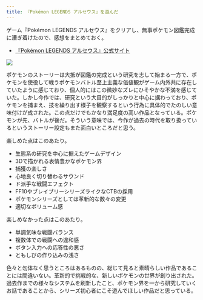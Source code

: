 ```yaml
---
title: 『Pokémon LEGENDS アルセウス』を遊んだ
---
```


ゲーム『Pokémon LEGENDS アルセウス』をクリアし、無事ポケモン図鑑完成に漕ぎ着けたので、感想をまとめておく。

- [『Pokémon LEGENDS アルセウス』公式サイト](https://www.pokemon.co.jp/ex/legends_arceus/ja/)

![](https://i.imgur.com/WJeGxivh.png)

ポケモンのストーリーは大抵が図鑑の完成という研究を志して始まる一方で、ポケモンを使役して戦うポケモンバトル至上主義な価値観がゲーム内外共に存在していたように感じており、個人的にはこの微妙なズレにひそやかな不満を感じていた。しかし今作では、研究という大目的がしっかりと中心に据わっており、ポケモンを捕まえ、技を繰り出す様子を観察するという行為に具体的でたのしい意味付けが成された。この点だけでもかなり満足度の高い作品となっている。ポケモンが先、バトルが後だ。そういう意味では、今作が過去の時代を取り扱っているというストーリー設定もまた面白いところだと思う。

楽しめた点はこのあたり。

- 生態系の研究を中心に据えたゲームデザイン
- 3Dで描かれる表情豊かなポケモン界
- 捕獲の楽しさ
- 心地良く切り替わるサウンド
- ド派手な戦闘エフェクト
- FF10やブレイブリーシリーズライクなCTBの採用
- ポケモンシリーズとしては革新的な数々の変更
- 適切なボリューム感

楽しめなかった点はこのあたり。

- 単調気味な戦闘バランス
- 複数体での戦闘への違和感
- ボタン入力への応答性の悪さ
- ともしびの作り込みの浅さ

色々と勿体なく思うところはあるものの、総じて見ると素晴らしい作品であることには間違いない。革新的で挑戦的な、新しいポケモンの世界が創り出された。過去作までの様々なシステムを刷新したこと、ポケモン界を一から研究していくお話であることから、シリーズ初心者にこそ遊んでほしい作品だと思っている。
